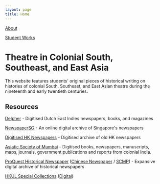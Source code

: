 ```yaml
---
layout: page
title: Home
---
```


[About](/about)

[Student Works](/studentworks)

# Theatre in Colonial South, Southeast, and East Asia

This website features students' original pieces of historical writing on histories of colonial South, Southeast, and East Asian theatre during the nineteenth and early twentieth centuries.

## Resources

[Delpher](https://www.delpher.nl/) - Digitised Dutch East Indies newspapers, books, and magazines

[NewspaperSG](https://eresources.nlb.gov.sg/newspapers/) - An online digital archive of Singapore's newspapers

[Digitised HK Newspapers](https://eresources.nlb.gov.sg/newspapers/) - Digitised archive of old HK newspapers

[Asiatic Society of Mumbai](https://www.granthsanjeevani.com/jspui/) - Digitised books, newspapers, manuscripts, maps, journals, government publications and reports from colonial India.

[ProQuest Historical Newspaper](https://about.proquest.com/products-services/pq-hist-news.html) ([Chinese Newspaper](https://search-proquest-com.eproxy.lib.hku.hk/hnpchinesecollection/news/fromDatabasesLayer/databases) / [SCMP](https://search-proquest-com.eproxy.lib.hku.hk/hnpsouthchinamorningpost/databases?accountid=14548)) - Expansive digital archive of historical newspapers

[HKUL Special Collections](https://lib.hku.hk/hkspc/collections.html) ([Digital](https://lib.hku.hk/hkspc/HK-Studies.html))
